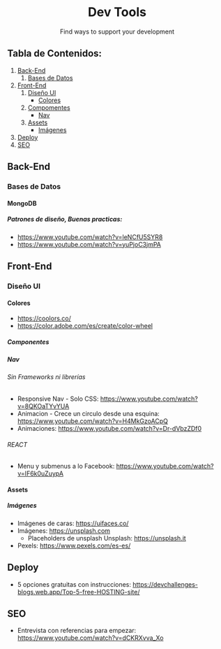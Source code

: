 <h1 align="center">Dev Tools</h1>
<p align="center">Find ways to support your development</p>



## Tabla de Contenidos:
1. [Back-End](#back-end)
   1. [Bases de Datos](#bases-de-datos)
2. [Front-End](#front-end) 
   1. [Diseño UI](#diseño-ui)
      - [Colores](#colores)
   2. [Compomentes](#componentes)
      - [Nav](#nav)
   3. [Assets](#assets)
      - [Imágenes](#imágenes)
 3. [Deploy](#deploy)
 4. [SEO](#seo)



## Back-End
 ### Bases de Datos
   #### MongoDB
   ##### Patrones de diseño, Buenas practicas: 
   - https://www.youtube.com/watch?v=leNCfU5SYR8
   - https://www.youtube.com/watch?v=yuPjoC3jmPA 
## Front-End
### Diseño UI

#### Colores
- https://coolors.co/
- https://color.adobe.com/es/create/color-wheel
        
##### Componentes
##### Nav
###### Sin Frameworks ni librerías
- Responsive Nav - Solo CSS: https://www.youtube.com/watch?v=8QKOaTYvYUA
- Animacion - Crece un circulo desde una esquina: https://www.youtube.com/watch?v=H4MkGzoACpQ
- Animaciones: https://www.youtube.com/watch?v=Dr-dVbzZDf0
###### REACT
- Menu y submenus a lo Facebook: https://www.youtube.com/watch?v=IF6k0uZuypA
#### Assets
##### Imágenes
- Imágenes de caras: https://uifaces.co/
- Imágenes: https://unsplash.com
  - Placeholders de unsplash Unsplash: https://unsplash.it
- Pexels: https://www.pexels.com/es-es/
## Deploy
- 5 opciones gratuitas con instrucciones: 
https://devchallenges-blogs.web.app/Top-5-free-HOSTING-site/

## SEO
- Entrevista con referencias para empezar: https://www.youtube.com/watch?v=dCKRXvva_Xo
